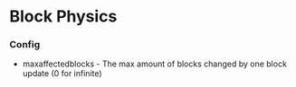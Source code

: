 # Block Physics
 
### Config
- maxaffectedblocks - The max amount of blocks changed by one block update (0 for infinite)